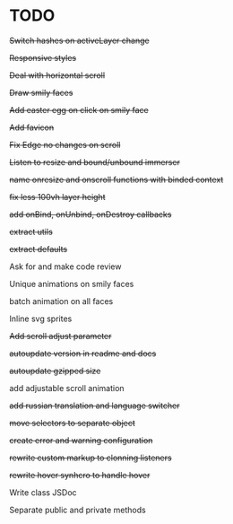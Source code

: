 # TODO

~~Switch hashes on activeLayer change~~

~~Responsive styles~~

~~Deal with horizontal scroll~~

~~Draw smily faces~~

~~Add easter egg on click on smily face~~

~~Add favicon~~

~~Fix Edge no changes on scroll~~

~~Listen to resize and bound/unbound immerser~~

~~name onresize and onscroll functions with binded context~~

~~fix less 100vh layer height~~

~~add onBind, onUnbind, onDestroy callbacks~~

~~extract utils~~

~~extract defaults~~

Ask for and make code review

Unique animations on smily faces

batch animation on all faces

Inline svg sprites

~~Add scroll adjust parameter~~

~~autoupdate version in readme and docs~~

~~autoupdate gzipped size~~

add adjustable scroll animation

~~add russian translation and language switcher~~

~~move selectors to separate object~~

~~create error and warning configuration~~

~~rewrite custom markup to clonning listeners~~

~~rewrite hover synhcro to handle hover~~

Write class JSDoc

Separate public and private methods